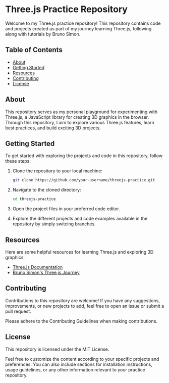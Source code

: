# Three.js Practice Repository

Welcome to my Three.js practice repository! This repository contains code and projects created as part of my journey learning Three.js, following along with tutorials by Bruno Simon.

## Table of Contents

- [About](#about)
- [Getting Started](#getting-started)
- [Resources](#resources)
- [Contributing](#contributing)
- [License](#license)

## About

This repository serves as my personal playground for experimenting with Three.js, a JavaScript library for creating 3D graphics in the browser. Through this repository, I aim to explore various Three.js features, learn best practices, and build exciting 3D projects.

## Getting Started

To get started with exploring the projects and code in this repository, follow these steps:

1. Clone the repository to your local machine:

   ```bash
   git clone https://github.com/your-username/threejs-practice.git
   ```

2. Navigate to the cloned directory:

    ```bash
    cd threejs-practice
    ```

3. Open the project files in your preferred code editor.

4. Explore the different projects and code examples available in the repository by simply switcing branches.

## Resources

Here are some helpful resources for learning Three.js and exploring 3D graphics:

- [Three.js Documentation](https://threejs.org/docs/index.html#manual/en/introduction/Creating-a-scene)
- [Bruno Simon's Three.js Journey](https://threejs-journey.com/)

## Contributing

Contributions to this repository are welcome! If you have any suggestions, improvements, or new projects to add, feel free to open an issue or submit a pull request.

Please adhere to the Contributing Guidelines when making contributions.

## License

This repository is licensed under the MIT License.

Feel free to customize the content according to your specific projects and preferences. You can also include sections for installation instructions, usage guidelines, or any other information relevant to your practice repository.
